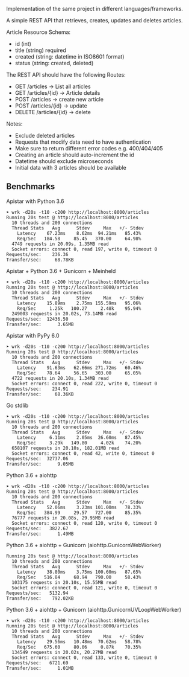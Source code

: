 
Implementation of the same project in different languages/frameworks.

A simple REST API that retrieves, creates, updates and deletes articles.

Article Resource Schema:
- id (int)
- title (string) required
- created (string: datetime in ISO8601 format)
- status (string: created, deleted)

The REST API should have the following Routes:

- GET /articles -> List all articles
- GET /articles/{id} -> Article details
- POST /articles -> create new article
- POST /articles/{id} -> update
- DELETE /articles/{id} -> delete

Notes:
- Exclude deleted articles
- Requests that modify data need to have authentication
- Make sure to return different error codes e.g. 400/404/405
- Creating an article should auto-increment the id
- Datetime should exclude microseconds
- Initial data with 3 articles should be available

Benchmarks
----------

Apistar with Python 3.6

```
➤ wrk -d20s -t10 -c200 http://localhost:8000/articles
Running 20s test @ http://localhost:8000/articles
  10 threads and 200 connections
  Thread Stats   Avg      Stdev     Max   +/- Stdev
    Latency    67.23ms    8.62ms  94.21ms   85.43%
    Req/Sec   184.58     85.45   370.00     64.98%
  4749 requests in 20.09s, 1.35MB read
  Socket errors: connect 0, read 197, write 0, timeout 0
Requests/sec:    236.36
Transfer/sec:     68.78KB
```

Apistar + Python 3.6 + Gunicorn + Meinheld

```
➤ wrk -d20s -t10 -c200 http://localhost:8000/articles
Running 20s test @ http://localhost:8000/articles
  10 threads and 200 connections
  Thread Stats   Avg      Stdev     Max   +/- Stdev
    Latency    15.89ms    2.75ms 155.59ms   95.06%
    Req/Sec     1.25k   100.27     2.48k    95.94%
  249003 requests in 20.02s, 73.14MB read
Requests/sec:  12436.50
Transfer/sec:      3.65MB
```

Apistar with PyPy 6.0

```
➤ wrk -d20s -t10 -c200 http://localhost:8000/articles
Running 20s test @ http://localhost:8000/articles
  10 threads and 200 connections
  Thread Stats   Avg      Stdev     Max   +/- Stdev
    Latency    91.63ms   62.66ms 271.72ms   60.46%
    Req/Sec    78.64     56.65   303.00     65.05%
  4722 requests in 20.10s, 1.34MB read
  Socket errors: connect 0, read 222, write 0, timeout 0
Requests/sec:    234.91
Transfer/sec:     68.36KB
```

Go stdlib

```
➤ wrk -d20s -t10 -c200 http://localhost:8000/articles
Running 20s test @ http://localhost:8000/articles
  10 threads and 200 connections
  Thread Stats   Avg      Stdev     Max   +/- Stdev
    Latency     6.11ms    2.05ms  26.60ms   87.45%
    Req/Sec     3.29k   149.80     4.02k    74.20%
  658107 requests in 20.10s, 182.01MB read
  Socket errors: connect 0, read 42, write 0, timeout 0
Requests/sec:  32737.06
Transfer/sec:      9.05MB
```

Python 3.6 + aiohttp

```
➤ wrk -d20s -t10 -c200 http://localhost:8000/articles
Running 20s test @ http://localhost:8000/articles
  10 threads and 200 connections
  Thread Stats   Avg      Stdev     Max   +/- Stdev
    Latency    52.06ms    3.23ms 101.00ms   78.33%
    Req/Sec   384.99     29.57   727.00     85.35%
  76777 requests in 20.08s, 29.95MB read
  Socket errors: connect 0, read 120, write 0, timeout 0
Requests/sec:   3822.67
Transfer/sec:      1.49MB
```

Python 3.6 + aiohttp + Gunicorn (aiohttp.GunicornWebWorker)

```
Running 20s test @ http://localhost:8000/articles
  10 threads and 200 connections
  Thread Stats   Avg      Stdev     Max   +/- Stdev
    Latency    38.80ms    3.75ms 100.60ms   87.65%
    Req/Sec   516.84     68.94   790.00     58.43%
  103175 requests in 20.10s, 15.55MB read
  Socket errors: connect 0, read 121, write 0, timeout 0
Requests/sec:   5132.94
Transfer/sec:    792.02KB
```


Python 3.6 + aiohttp + Gunicorn (aiohttp.GunicornUVLoopWebWorker)

```
➤ wrk -d20s -t10 -c200 http://localhost:8000/articles
Running 20s test @ http://localhost:8000/articles
  10 threads and 200 connections
  Thread Stats   Avg      Stdev     Max   +/- Stdev
    Latency    29.56ms   10.48ms  70.62ms   58.78%
    Req/Sec   675.60     80.06     0.87k    70.35%
  134549 requests in 20.02s, 20.27MB read
  Socket errors: connect 0, read 133, write 0, timeout 0
Requests/sec:   6721.69
Transfer/sec:      1.01MB
```
